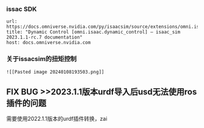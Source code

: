 ### issac SDK
```cardlink
url: https://docs.omniverse.nvidia.com/py/isaacsim/source/extensions/omni.isaac.dynamic_control/docs/index.html
title: "Dynamic Control [omni.isaac.dynamic_control] — isaac_sim 2023.1.1-rc.7 documentation"
host: docs.omniverse.nvidia.com
```

### 关于issacsim的扭矩控制

	![[Pasted image 20240108193503.png]]

## FIX BUG >>2023.1.1版本urdf导入后usd无法使用ros插件的问题

需要使用2022.1.1版本的urdf插件转换，zai